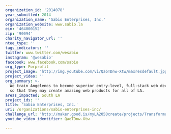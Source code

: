 ```yaml
---
organization_id: '2014078'
year_submitted: 2014
organization_name: 'Sabio Enterprises, Inc.'
organization_website: www.sabio.la
ein: '464000152'
zip: '90094'
charity_navigator_url: ''
ntee_type: ''
tags_indicators: ''
twitter: www.twitter.com/wesabio
instagram: '@wesabio'
facebook: www.facebook.com/sabio
org_type: Forprofit
project_image: 'http://img.youtube.com/vi/QaoTDnw-Xtw/maxresdefault.jpg'
project_video: ''
org_summary: >-
  We train Angelenos to become superior entry-level, full-stack web developers
  so that they may create amazing web products for all of LA.
areas_impacted: South LA
project_ids: ''
title: 'Sabio Enterprises, Inc.'
uri: /organizations/sabio-enterprises-inc/
challenge_url: 'http://maker.good.is/myLA2050create/projects/Transformation.html'
youtube_video_identifier: QaoTDnw-Xtw

---
```

